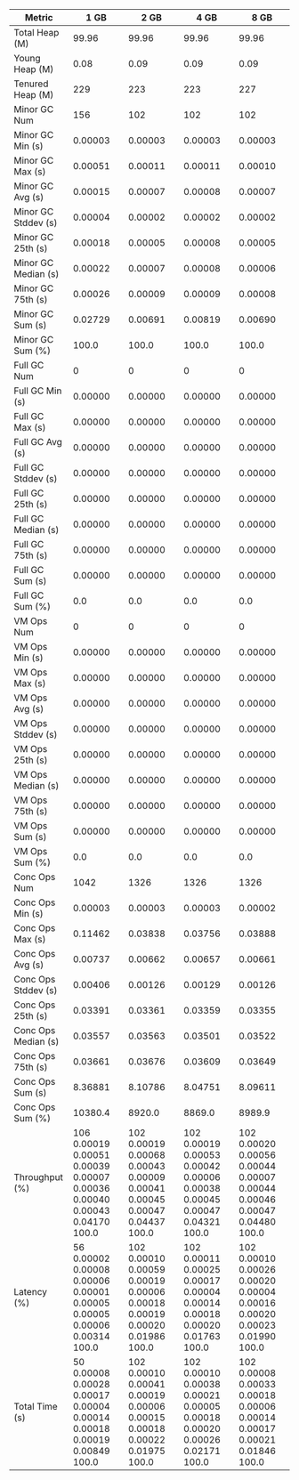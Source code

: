 | Metric | 1 GB | 2 GB | 4 GB | 8 GB |
|------|----|----|----|----|
| Total Heap (M) | 99.96 | 99.96 | 99.96 | 99.96 |
| Young Heap (M) | 0.08 | 0.09 | 0.09 | 0.09 |
| Tenured Heap (M) | 229 | 223 | 223 | 227 |
| Minor GC Num | 156 | 102 | 102 | 102 |
| Minor GC Min (s) | 0.00003 | 0.00003 | 0.00003 | 0.00003 |
| Minor GC Max (s) | 0.00051 | 0.00011 | 0.00011 | 0.00010 |
| Minor GC Avg (s) | 0.00015 | 0.00007 | 0.00008 | 0.00007 |
| Minor GC Stddev (s) | 0.00004 | 0.00002 | 0.00002 | 0.00002 |
| Minor GC 25th (s) | 0.00018 | 0.00005 | 0.00008 | 0.00005 |
| Minor GC Median (s) | 0.00022 | 0.00007 | 0.00008 | 0.00006 |
| Minor GC 75th (s) | 0.00026 | 0.00009 | 0.00009 | 0.00008 |
| Minor GC Sum (s) | 0.02729 | 0.00691 | 0.00819 | 0.00690 |
| Minor GC Sum (%) | 100.0 | 100.0 | 100.0 | 100.0 |
| Full GC Num | 0 | 0 | 0 | 0 |
| Full GC Min (s) | 0.00000 | 0.00000 | 0.00000 | 0.00000 |
| Full GC Max (s) | 0.00000 | 0.00000 | 0.00000 | 0.00000 |
| Full GC Avg (s) | 0.00000 | 0.00000 | 0.00000 | 0.00000 |
| Full GC Stddev (s) | 0.00000 | 0.00000 | 0.00000 | 0.00000 |
| Full GC 25th (s) | 0.00000 | 0.00000 | 0.00000 | 0.00000 |
| Full GC Median (s) | 0.00000 | 0.00000 | 0.00000 | 0.00000 |
| Full GC 75th (s) | 0.00000 | 0.00000 | 0.00000 | 0.00000 |
| Full GC Sum (s) | 0.00000 | 0.00000 | 0.00000 | 0.00000 |
| Full GC Sum (%) | 0.0 | 0.0 | 0.0 | 0.0 |
| VM Ops Num | 0 | 0 | 0 | 0 |
| VM Ops Min (s) | 0.00000 | 0.00000 | 0.00000 | 0.00000 |
| VM Ops Max (s) | 0.00000 | 0.00000 | 0.00000 | 0.00000 |
| VM Ops Avg (s) | 0.00000 | 0.00000 | 0.00000 | 0.00000 |
| VM Ops Stddev (s) | 0.00000 | 0.00000 | 0.00000 | 0.00000 |
| VM Ops 25th (s) | 0.00000 | 0.00000 | 0.00000 | 0.00000 |
| VM Ops Median (s) | 0.00000 | 0.00000 | 0.00000 | 0.00000 |
| VM Ops 75th (s) | 0.00000 | 0.00000 | 0.00000 | 0.00000 |
| VM Ops Sum (s) | 0.00000 | 0.00000 | 0.00000 | 0.00000 |
| VM Ops Sum (%) | 0.0 | 0.0 | 0.0 | 0.0 |
| Conc Ops Num | 1042 | 1326 | 1326 | 1326 |
| Conc Ops Min (s) | 0.00003 | 0.00003 | 0.00003 | 0.00002 |
| Conc Ops Max (s) | 0.11462 | 0.03838 | 0.03756 | 0.03888 |
| Conc Ops Avg (s) | 0.00737 | 0.00662 | 0.00657 | 0.00661 |
| Conc Ops Stddev (s) | 0.00406 | 0.00126 | 0.00129 | 0.00126 |
| Conc Ops 25th (s) | 0.03391 | 0.03361 | 0.03359 | 0.03355 |
| Conc Ops Median (s) | 0.03557 | 0.03563 | 0.03501 | 0.03522 |
| Conc Ops 75th (s) | 0.03661 | 0.03676 | 0.03609 | 0.03649 |
| Conc Ops Sum (s) | 8.36881 | 8.10786 | 8.04751 | 8.09611 |
| Conc Ops Sum (%) | 10380.4 | 8920.0 | 8869.0 | 8989.9 |
| Throughput (%) | 106	0.00019	0.00051	0.00039	0.00007	0.00036	0.00040	0.00043	0.04170	100.0 | 102	0.00019	0.00068	0.00043	0.00009	0.00041	0.00045	0.00047	0.04437	100.0 | 102	0.00019	0.00053	0.00042	0.00006	0.00038	0.00045	0.00047	0.04321	100.0 | 102	0.00020	0.00056	0.00044	0.00007	0.00044	0.00046	0.00047	0.04480	100.0 |
| Latency (%) | 56	0.00002	0.00008	0.00006	0.00001	0.00005	0.00005	0.00006	0.00314	100.0 | 102	0.00010	0.00059	0.00019	0.00006	0.00018	0.00019	0.00020	0.01986	100.0 | 102	0.00011	0.00025	0.00017	0.00004	0.00014	0.00018	0.00020	0.01763	100.0 | 102	0.00010	0.00026	0.00020	0.00004	0.00016	0.00020	0.00023	0.01990	100.0 |
| Total Time (s) | 50	0.00008	0.00028	0.00017	0.00004	0.00014	0.00018	0.00019	0.00849	100.0 | 102	0.00010	0.00041	0.00019	0.00006	0.00015	0.00018	0.00022	0.01975	100.0 | 102	0.00010	0.00038	0.00021	0.00005	0.00018	0.00020	0.00026	0.02171	100.0 | 102	0.00008	0.00033	0.00018	0.00006	0.00014	0.00017	0.00021	0.01846	100.0 |

